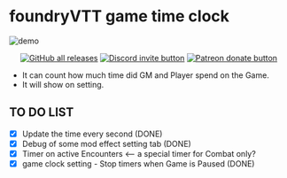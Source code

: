 # foundryVTT game time clock

![demo](https://user-images.githubusercontent.com/23254376/111742237-bc5a4e80-88c2-11eb-8b77-31aa9726ffed.png)

<p align="center">
    <a href="https://discord.gg/vx4kcm7" title="GitHub all releases!"><img src="https://img.shields.io/github/downloads/hktrpg/foundryVTT_game_time_clock/total" alt="GitHub all releases" /></a>
    <a href="https://discord.gg/vx4kcm7" title="Join the discord server!"><img src="https://img.shields.io/discord/278202347165974529?logo=discord" alt="Discord invite button" /></a>
    <a href="https://patreon.com/HKTRPG" title="Donate to this project using Patreon"><img src="https://img.shields.io/badge/patreon-donate-red.svg" alt="Patreon donate button" /></a>
</p>

- It can count how much time did GM and Player spend on the Game.
- It will show on setting.

## TO DO LIST

- [X]  Update the time every second (DONE)
- [X]  Debug of some mod effect setting tab (DONE)
- [X]  Timer on active Encounters <-- a special timer for Combat only?
- [X]  game clock setting - Stop timers when Game is Paused (DONE)
